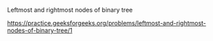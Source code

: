 Leftmost and rightmost nodes of binary tree


https://practice.geeksforgeeks.org/problems/leftmost-and-rightmost-nodes-of-binary-tree/1
